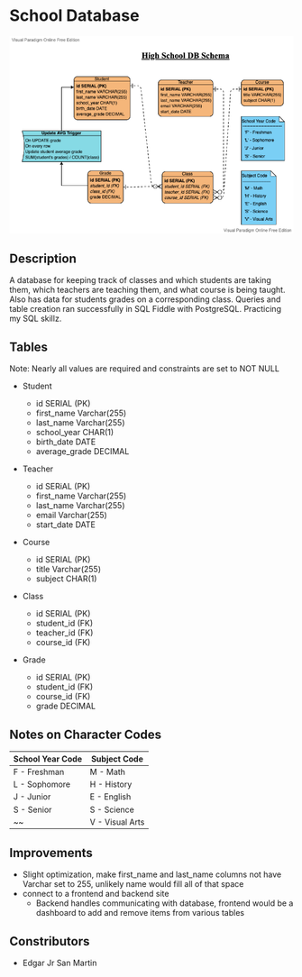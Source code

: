 # School Database


![High School DB Schema](high_school_db_schema.png)


## Description

A database for keeping track of classes and which students are taking them, which teachers are teaching them, and what course is being taught.
Also has data for students grades on a corresponding class. Queries and table creation ran successfully in SQL Fiddle with PostgreSQL.
Practicing my SQL skillz.


## Tables

Note: Nearly all values are required and constraints are set to NOT NULL

* Student
  * id SERIAL (PK)
  * first_name Varchar(255)
  * last_name Varchar(255)
  * school_year CHAR(1)
  * birth_date DATE
  * average_grade DECIMAL

* Teacher
  * id SERiAL (PK)
  * first_name Varchar(255)
  * last_name Varchar(255)
  * email Varchar(255)
  * start_date DATE

* Course
  * id SERIAL (PK)
  * title Varchar(255)
  * subject CHAR(1)

* Class
  * id SERIAL (PK)
  * student_id (FK)
  * teacher_id (FK)
  * course_id (FK)

* Grade
  * id SERIAL (PK)
  * student_id (FK)
  * course_id (FK)
  * grade DECIMAL


## Notes on Character Codes

School Year Code | Subject Code
----------------- | ---------------
 F - Freshman | M - Math
 L - Sophomore | H - History
 J - Junior | E - English
 S - Senior | S - Science
 ~~ | V - Visual Arts 
  

## Improvements

* Slight optimization, make first_name and last_name columns not have Varchar set to 255, unlikely name would fill all of that space
* connect to a frontend and backend site
  * Backend handles communicating with database, frontend would be a dashboard to add and remove items from various tables


## Constributors

* Edgar Jr San Martin
